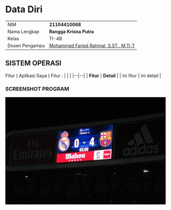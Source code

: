 # Data Diri

|  |  |
|--|--|
| NIM | **21104410068** |
| Nama Lengkap | **Rangga Krisna Putra** |
| Kelas | TI-4B |
| Dosen Pengampu | [Mohammad Faried Rahmat, S.ST., M.Tr.T](https://github.com/mrhmt80) |

## SISTEM OPERASI
Fitur ( Aplikasi Saya )
Fitur : 
|  |  |
|--|--|
| **Fitur** | **Detail** |
| ini fitur | ini detail |

### SCREENSHOT PROGRAM
![Aplikasi Gue](https://github.com/vierynugroho/UAS-praktikum_SistemOperasi/blob/main/BG-Barca.jpg?raw=true)
